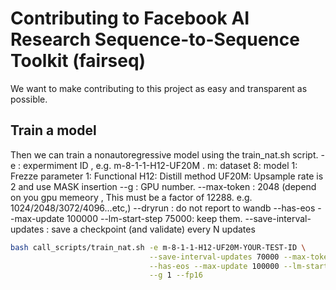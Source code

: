 # Contributing to Facebook AI Research Sequence-to-Sequence Toolkit (fairseq)
We want to make contributing to this project as easy and transparent as
possible.

## Train a model

Then we can train a nonautoregressive model using the train_nat.sh script.
-e : expermiment ID , e.g. m-8-1-1-H12-UF20M . 
  m: dataset
  8: model
  1: Frezze parameter
  1: Functional
  H12: Distill method
  UF20M: Upsample rate is 2 and use MASK insertion
--g : GPU number.
--max-token : 2048 (depend on you gpu memeory , This must be a factor of 12288. e.g. 1024/2048/3072/4096...etc,)
--dryrun : do not report to wandb
--has-eos --max-update 100000 --lm-start-step 75000: keep them.
--save-interval-updates : save a checkpoint (and validate) every N updates




```bash
bash call_scripts/train_nat.sh -e m-8-1-1-H12-UF20M-YOUR-TEST-ID \
                               --save-interval-updates 70000 --max-tokens 2048 \
                               --has-eos --max-update 100000 --lm-start-step 75000 \
                               --g 1 --fp16
```